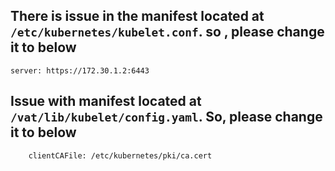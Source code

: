 ## There is issue in the manifest located at `/etc/kubernetes/kubelet.conf`. so , please change it to below 

```
server: https://172.30.1.2:6443
```
## Issue with manifest located at  `/vat/lib/kubelet/config.yaml`. So, please change it to below 

```
    clientCAFile: /etc/kubernetes/pki/ca.cert
```
 
